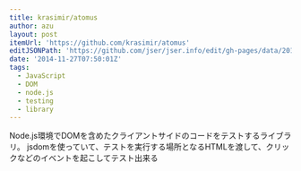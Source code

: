 ```yaml
---
title: krasimir/atomus
author: azu
layout: post
itemUrl: 'https://github.com/krasimir/atomus'
editJSONPath: 'https://github.com/jser/jser.info/edit/gh-pages/data/2014/11/index.json'
date: '2014-11-27T07:50:01Z'
tags:
  - JavaScript
  - DOM
  - node.js
  - testing
  - library
---
```

Node.js環境でDOMを含めたクライアントサイドのコードをテストするライブラリ。
jsdomを使っていて、テストを実行する場所となるHTMLを渡して、クリックなどのイベントを起こしてテスト出来る
